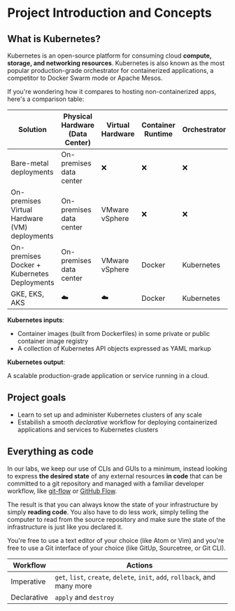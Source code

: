 # Project Introduction and Concepts

## What is Kubernetes?

Kubernetes is an open-source platform for consuming cloud **compute, storage, and networking resources**. Kubernetes is also known as the most popular production-grade orchestrator for containerized applications, a competitor to Docker Swarm mode or Apache Mesos.

If you're wondering how it compares to hosting non-containerized apps, here's a comparison table:

| Solution | Physical Hardware (Data Center) | Virtual Hardware | Container Runtime | Orchestrator |
| --- | --- | --- | --- | --- |
| Bare-metal deployments | On-premises data center | ❌ | ❌ | ❌ |
| On-premises Virtual Hardware (VM) deployments | On-premises data center | VMware vSphere | ❌ | ❌ |
| On-premises Docker + Kubernetes Deployments | On-premises data center | VMware vSphere | Docker | Kubernetes |
| GKE, EKS, AKS | ☁️ | ☁️ | Docker | Kubernetes |

**Kubernetes inputs**:

- Container images (built from Dockerfiles) in some private or public container image registry
- A collection of Kubernetes API objects expressed as YAML markup

**Kubernetes output**:

A scalable production-grade application or service running in a cloud.

## Project goals

- Learn to set up and administer Kubernetes clusters of any scale
- Estabilish a smooth *declarative* workflow for deploying containerized applications and services to Kubernetes clusters

## Everything as code

In our labs, we keep our use of CLIs and GUIs to a minimum, instead looking to express **the desired state** of any external resources **in code** that can be committed to a git repository and managed with a familiar developer workflow, like [git-flow](/) or [GitHub Flow](/).

The result is that you can always know the state of your infrastructure by simply **reading code**. You also have to do less work, simply telling the computer to read from the source repository and make sure the state of the infrastructure is just like you declared it.

You're free to use a text editor of your choice (like Atom or Vim) and you're free to use a Git interface of your choice (like GitUp, Sourcetree, or Git CLI).

| Workflow | Actions |
| --- | --- |
| Imperative | `get`, `list`, `create`, `delete`, `init`, `add`, `rollback`, and many more |
| Declarative | `apply` and `destroy` |
